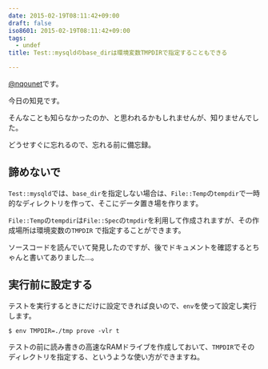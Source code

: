 ```yaml
---
date: 2015-02-19T08:11:42+09:00
draft: false
iso8601: 2015-02-19T08:11:42+09:00
tags:
  - undef
title: Test::mysqldのbase_dirは環境変数TMPDIRで指定することもできる

---
```


[@nqounet](https://twitter.com/nqounet)です。

今日の知見です。

そんなことも知らなかったのか、と思われるかもしれませんが、知りませんでした。

どうせすぐに忘れるので、忘れる前に備忘録。

## 諦めないで

`Test::mysqld`では、`base_dir`を指定しない場合は、`File::Temp`の`tempdir`で一時的なディレクトリを作って、そこにデータ置き場を作ります。

`File::Temp`の`tempdir`は`File::Spec`の`tmpdir`を利用して作成されますが、その作成場所は環境変数の`TMPDIR`
で指定することができます。

ソースコードを読んでいて発見したのですが、後でドキュメントを確認するとちゃんと書いてありました…。

## 実行前に設定する

テストを実行するときにだけに設定できれば良いので、`env`を使って設定し実行します。

```
$ env TMPDIR=./tmp prove -vlr t
```

テストの前に読み書きの高速なRAMドライブを作成しておいて、`TMPDIR`でそのディレクトリを指定する、というような使い方ができますね。
